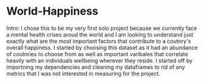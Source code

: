 # World-Happiness

Intro: I chose this to be my very first solo project because we currently face a mental health crises aroud the world and I am looking to understand just exactly what are the most important factors that contribute to a coutnry's overall happiness. I started by choosing this dataset as it had an abundance of coutnries to choose from as well as important varibales that correlate heavily with an individuals wellbeing wherever they reside. I started off by importning my dependencies and cleaning my dataframes to rid of any metrics that I was not interested in measuring for the project. 
